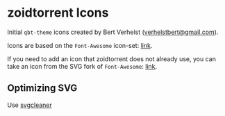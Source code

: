 # zoidtorrent Icons

Initial `qbt-theme` icons created by Bert Verhelst (<verhelstbert@gmail.com>).

Icons are based on the `Font-Awesome` icon-set: [link](http://fontawesome.io/icons/).

If you need to add an icon that zoidtorrent does not already use, you can take an icon from the SVG fork of `Font-Awesome`: [link](https://github.com/encharm/Font-Awesome-SVG-PNG).


## Optimizing SVG

Use [svgcleaner](https://github.com/RazrFalcon/svgcleaner)
